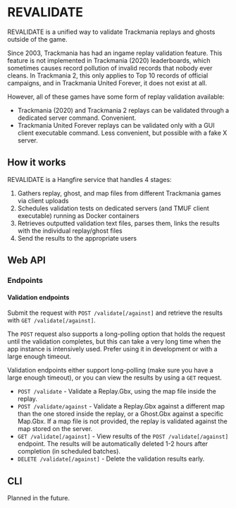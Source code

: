 # REVALIDATE

REVALIDATE is a unified way to validate Trackmania replays and ghosts outside of the game.

Since 2003, Trackmania has had an ingame replay validation feature. This feature is not implemented in Trackmania (2020) leaderboards, which sometimes causes record pollution of invalid records that nobody ever cleans. In Trackmania 2, this only applies to Top 10 records of official campaigns, and in Trackmania United Forever, it does not exist at all.

However, all of these games have some form of replay validation available:

- Trackmania (2020) and Trackmania 2 replays can be validated through a dedicated server command. Convenient.
- Trackmania United Forever replays can be validated only with a GUI client executable command. Less convenient, but possible with a fake X server.

## How it works

REVALIDATE is a Hangfire service that handles 4 stages:
1. Gathers replay, ghost, and map files from different Trackmania games via client uploads
2. Schedules validation tests on dedicated servers (and TMUF client executable) running as Docker containers
3. Retrieves outputted validation text files, parses them, links the results with the individual replay/ghost files
4. Send the results to the appropriate users

## Web API

### Endpoints

#### Validation endpoints

Submit the request with `POST /validate[/against]` and retrieve the results with `GET /validate[/against]`.

The `POST` request also supports a long-polling option that holds the request until the validation completes, but this can take a very long time when the app instance is intensively used. Prefer using it in development or with a large enough timeout.

Validation endpoints either support long-polling (make sure you have a large enough timeout), or you can view the results by using a `GET` request.

- `POST /validate` - Validate a Replay.Gbx, using the map file inside the replay.
- `POST /validate/against` - Validate a Replay.Gbx against a different map than the one stored inside the replay, or a Ghost.Gbx against a specific Map.Gbx. If a map file is not provided, the replay is validated against the map stored on the server.
- `GET /validate[/against]` - View results of the `POST /validate[/against]` endpoint. The results will be automatically deleted 1-2 hours after completion (in scheduled batches).
- `DELETE /validate[/against]` - Delete the validation results early.

## CLI

Planned in the future.
